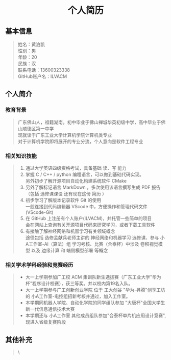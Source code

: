<h1 align = "center"> 个人简历 </h1>

## 基本信息

> 姓名：黄泊凯  
> 性别：男  
> 年龄：20  
> 民族：汉  
> 联系电话：13600323338  
> GitHub账户名：ILVACM  

## 个人简介

### 教育背景

> 广东佛山人，祖籍湖南。初中毕业于佛山禅城华英初级中学，高中毕业于佛山顺德区第一中学  
> 现就读于广东工业大学计算机学院计算机类专业  
> 对于计算机学院即将展开的专业分流，个人意向是软件工程专业    

### 相关知识技能

> 1. 通过大学英语四级资格考试，具备基础 读、写 能力  
> 2. 掌握 C / C++ / python 编程语言，可以做到基础代码实现。  
>    另外初步了解开源项目自动化构建系统软件 CMake   
> 3. 另外了解标记语言 MarkDown ，多次使用该语言撰写生成 PDF 报告  
>    （包括 选修课课设 还有现在这份 简历 ）  
> 4. 初步学习了解版本记录软件 Git 的使用  
>    一般连接到代码编辑器 VScode 中，方便操作和管理代码文件(VScode-Git)  
> 5. 在 GitHub 上注册有个人账户(ILVACM)，并托管一些简单的项目  
>    会在网站上查询有关开源项目代码来研究学习，或者下载工具软件  
> 6. 有接触了解神经网络和机器学习有关领域概念  
>    途径包括 选修孟献兵老师主讲的 神经网络和机器学习 选修课、参与 小A工作室-AI（算法）组 学习考核、比赛（合泰杯）中涉及 卷积视觉模型 以及 边缘计算 和 端侧模型部署 等概念  

### 相关学术学科经验和竞赛经历

> * 大一上学期参加广工校 ACM 集训队新生选拔赛（广东工业大学"华为杯"程序设计校赛），获三等奖。并以校内第19名入队。  
> * 大一上学期参与广工创新创业学院 位于 工大创谷 "华为-昇腾"创享工坊 的 小A工作室-电控组招新考核并通过，加入工作室。  
> * 本学期同机器人学院、自动化学院的同学组队参加 "大唐杯"全国大学生新一代信息通信技术大赛
> * 本学期还与 小A工作室 其他成员组队参加"合泰杯单片机应用设计竞赛",现进入省级复赛阶段  

## 其他补充

> \\
